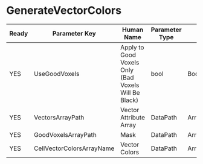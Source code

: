 # GenerateVectorColors #

| Ready | Parameter Key | Human Name | Parameter Type | Parameter Class |
|-------|---------------|------------|-----------------|----------------|
| YES | UseGoodVoxels | Apply to Good Voxels Only (Bad Voxels Will Be Black) | bool | BoolParameter |
| YES | VectorsArrayPath | Vector Attribute Array | DataPath | ArraySelectionParameter |
| YES | GoodVoxelsArrayPath | Mask | DataPath | ArraySelectionParameter |
| YES | CellVectorColorsArrayName | Vector Colors | DataPath | ArrayCreationParameter |
